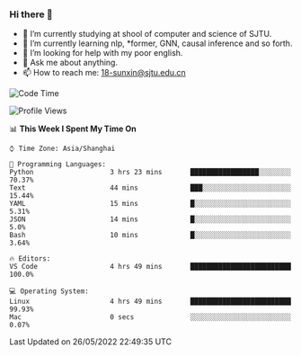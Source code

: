 ### Hi there 👋

<!--
**sunxin000/sunxin000** is a ✨ _special_ ✨ repository because its `README.md` (this file) appears on your GitHub profile.

Here are some ideas to get you started:

- 🔭 I’m currently working on ...
- 🌱 I’m currently learning ...
- 👯 I’m looking to collaborate on ...
- 🤔 I’m looking for help with ...
- 💬 Ask me about ...
- 📫 How to reach me: ...
- 😄 Pronouns: ...
- ⚡ Fun fact: ...
-->
- 🏫 I’m currently studying at shool of computer and science of SJTU.
- 🌱 I’m currently learning nlp, \*former, GNN, causal inference and so forth.
- 🤔 I’m looking for help with my poor english.
- 💬 Ask me about anything.
- 📫 How to reach me: 18-sunxin@sjtu.edu.cn
<!--START_SECTION:waka-->
![Code Time](http://img.shields.io/badge/Code%20Time-192%20hrs%2010%20mins-blue)

![Profile Views](http://img.shields.io/badge/Profile%20Views-1-blue)

📊 **This Week I Spent My Time On** 

```text
⌚︎ Time Zone: Asia/Shanghai

💬 Programming Languages: 
Python                   3 hrs 23 mins       █████████████████░░░░░░░░   70.37% 
Text                     44 mins             ███░░░░░░░░░░░░░░░░░░░░░░   15.44% 
YAML                     15 mins             █░░░░░░░░░░░░░░░░░░░░░░░░   5.31% 
JSON                     14 mins             █░░░░░░░░░░░░░░░░░░░░░░░░   5.0% 
Bash                     10 mins             █░░░░░░░░░░░░░░░░░░░░░░░░   3.64%

🔥 Editors: 
VS Code                  4 hrs 49 mins       █████████████████████████   100.0%

💻 Operating System: 
Linux                    4 hrs 49 mins       █████████████████████████   99.93% 
Mac                      0 secs              ░░░░░░░░░░░░░░░░░░░░░░░░░   0.07%

```


 Last Updated on 26/05/2022 22:49:35 UTC
<!--END_SECTION:waka-->
